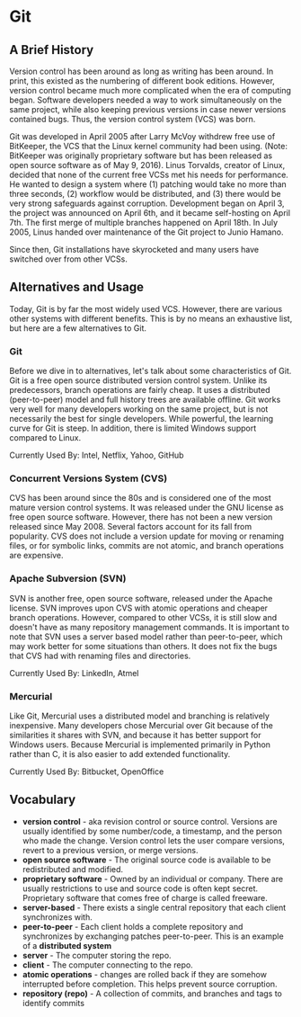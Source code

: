 # Git

## A Brief History

Version control has been around as long as writing has been around. In print, this existed as the numbering of different book editions. However, version control became much more complicated when the era of computing began. Software developers needed a way to work simultaneously on the same project, while also keeping previous versions in case newer versions contained bugs. Thus, the version control system (VCS) was born.

Git was developed in April 2005 after Larry McVoy withdrew free use of BitKeeper, the VCS that the Linux kernel community had been using. (Note: BitKeeper was originally proprietary software but has been released as open source software as of May 9, 2016). Linus Torvalds, creator of Linux, decided that none of the current free VCSs met his needs for performance. He wanted to design a system where (1) patching would take no more than three seconds, (2) workflow would be distributed, and (3) there would be very strong safeguards against corruption. Development began on April 3, the project was announced on April 6th, and it became self-hosting on April 7th. The first merge of multiple branches happened on April 18th. In July 2005, Linus handed over maintenance of the Git project to Junio Hamano.

Since then, Git installations have skyrocketed and many users have switched over from other VCSs.

## Alternatives and Usage

Today, Git is by far the most widely used VCS. However, there are various other systems with different benefits. This is by no means an exhaustive list, but here are a few alternatives to Git.

### Git

Before we dive in to alternatives, let's talk about some characteristics of Git. Git is a free open source distributed version control system. Unlike its predecessors, branch operations are fairly cheap. It uses a distributed (peer-to-peer) model and full history trees are available offline. Git works very well for many developers working on the same project, but is not necessarily the best for single developers. While powerful, the learning curve for Git is steep. In addition, there is limited Windows support compared to Linux.

Currently Used By: Intel, Netflix, Yahoo, GitHub

### Concurrent Versions System (CVS)

CVS has been around since the 80s and is considered one of the most mature version control systems. It was released under the GNU license as free open source software. However, there has not been a new version released since May 2008. Several factors account for its fall from popularity. CVS does not include a version update for moving or renaming files, or for symbolic links, commits are not atomic, and branch operations are expensive.

### Apache Subversion (SVN)

SVN is another free, open source software, released under the Apache license. SVN improves upon CVS with atomic operations and cheaper branch operations. However, compared to other VCSs, it is still slow and doesn't have as many repository management commands. It is important to note that SVN uses a server based model rather than peer-to-peer, which may work better for some situations than others. It does not fix the bugs that CVS had with renaming files and directories.

Currently Used By: LinkedIn, Atmel

### Mercurial

Like Git, Mercurial uses a distributed model and branching is relatively inexpensive. Many developers chose Mercurial over Git because of the similarities it shares with SVN, and because it has better support for Windows users. Because Mercurial is implemented primarily in Python rather than C, it is also easier to add extended functionality.

Currently Used By: Bitbucket, OpenOffice

<!-- ### Perforce Helix (Perforce) -->

## Vocabulary

+ **version control** - aka revision control or source control. Versions are usually identified by some number/code, a timestamp, and the person who made the change. Version control lets the user compare versions, revert to a previous version, or merge versions.
+ **open source software** - The original source code is available to be redistributed and modified.
+ **proprietary software** - Owned by an individual or company. There are usually restrictions to use and source code is often kept secret. Proprietary software that comes free of charge is called freeware.
+ **server-based** - There exists a single central repository that each client synchronizes with.
+ **peer-to-peer** - Each client holds a complete repository and synchronizes by exchanging patches peer-to-peer. This is an example of a **distributed system**
+ **server** - The computer storing the repo.
+ **client** - The computer connecting to the repo.
+ **atomic operations** - changes are rolled back if they are somehow interrupted before completion. This helps prevent source corruption.
+ **repository (repo)** - A collection of commits, and branches and tags to identify commits

<!-- ### Sources
+ [Atlassian](https://www.atlassian.com/git/)
+ [Time Doctor](https://biz30.timedoctor.com/git-mecurial-and-cvs-comparison-of-svn-software/)
+ [Rhode Code](https://rhodecode.com/insights/version-control-systems-2016)
+ [Stack Share](https://stackshare.io/stackups/git-vs-mercurial-vs-svn) -->
